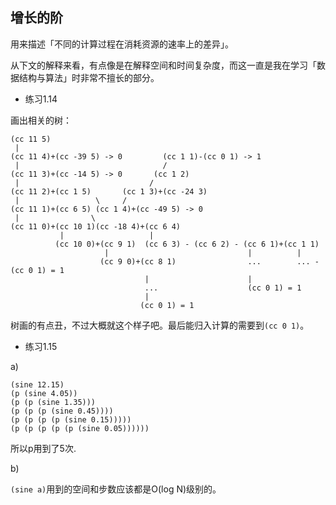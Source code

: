 ## 增长的阶

用来描述「不同的计算过程在消耗资源的速率上的差异」。

从下文的解释来看，有点像是在解释空间和时间复杂度，而这一直是我在学习「数据结构与算法」时非常不擅长的部分。

* 练习1.14

画出相关的树：

```
(cc 11 5)
 |                                  
(cc 11 4)+(cc -39 5) -> 0         (cc 1 1)-(cc 0 1) -> 1
 |                                /
(cc 11 3)+(cc -14 5) -> 0       (cc 1 2)
 |                             /
(cc 11 2)+(cc 1 5)       (cc 1 3)+(cc -24 3) 
 |                 \     /    
(cc 11 1)+(cc 6 5) (cc 1 4)+(cc -49 5) -> 0
 |                \                    
(cc 11 0)+(cc 10 1)(cc -18 4)+(cc 6 4) 
           |                   |
          (cc 10 0)+(cc 9 1)  (cc 6 3) - (cc 6 2) - (cc 6 1)+(cc 1 1)
                     |                               |          |
                    (cc 9 0)+(cc 8 1)                ...        ... - (cc 0 1) = 1
                              |                      |             
                              ...                    (cc 0 1) = 1
                              |
                             (cc 0 1) = 1
```

树画的有点丑，不过大概就这个样子吧。最后能归入计算的需要到`(cc 0 1)`。

* 练习1.15

a)

```
(sine 12.15)
(p (sine 4.05))
(p (p (sine 1.35)))
(p (p (p (sine 0.45))))
(p (p (p (p (sine 0.15)))))
(p (p (p (p (p (sine 0.05))))))
```

所以p用到了5次.

b)

`(sine a)`用到的空间和步数应该都是O(log N)级别的。


